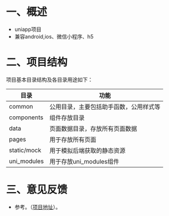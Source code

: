 # 一、概述
* uniapp项目
* 兼容android,ios、微信小程序、h5

# 二、项目结构
项目基本目录结构及各目录用途如下：

|目录|功能|
|--	|--	|
|common|公用目录，主要包括助手函数，公用样式等|
|components|组件存放目录|
|data|页面数据目录，存放所有页面数据|
|pages|用于存放所有页面|
|static/mock|用于模拟后端获取的静态资源|
|uni_modules|用于存放uni_modules组件|

# 三、意见反馈
* 参考。（[项目地址](https://github.com/xghell/xg-shop.git )）。


